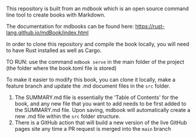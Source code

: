 This repository is built from an mdbook which is an open source command line tool to create books with Markdown.

The documentation for mdbooks can be found here: https://rust-lang.github.io/mdBook/index.html

In order to clone this repository and compile the book locally, you will need to have Rust installed as well as Cargo.

TO RUN: use the command `mdbook serve` in the main folder of the project (the folder where the book.toml file is stored)

To make it easier to modify this book, you can clone it locally, make a feature branch and update the .md document files in the `src` folder.

1. The SUMMARY.md file is essentially the 'Table of Contents' for the book, and any new file that you want to add needs to be first added to the SUMMARY.md file. Upon saving, mdbook will automatically create a new .md file within the `src` folder structure.
2. There is a GitHub action that will build a new version of the live GitHub pages site any time a PR request is merged into the `main` branch

